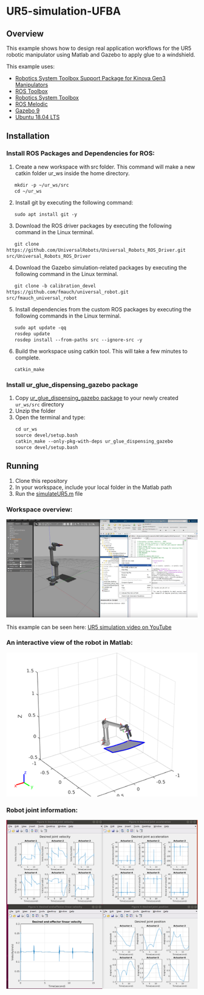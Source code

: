 # UR5-simulation-UFBA

## Overview
This example shows how to design real application workflows for the UR5 robotic manipulator using Matlab and Gazebo to apply glue to a windshield.

This example uses:

- [Robotics System Toolbox Support Package for Kinova Gen3 Manipulators](https://www.mathworks.com/help/supportpkg/robotmanipulator/index.html)
- [ROS Toolbox ](https://www.mathworks.com/help/ros/index.html)
- [Robotics System Toolbox ](https://www.mathworks.com/help/robotics/index.html)
- [ROS Melodic](http://wiki.ros.org/melodic/Installation/Ubuntu)
- [Gazebo 9 ](https://classic.gazebosim.org/tutorials?cat=install&tut=install_ubuntu&ver=9.0)
- [Ubuntu 18.04 LTS ](https://releases.ubuntu.com/18.04/)

## Installation


### Install ROS Packages and Dependencies for ROS:

1) Create a new workspace with src folder. This command will make a new catkin folder ur_ws inside the home directory.
   
```
   mkdir -p ~/ur_ws/src
   cd ~/ur_ws
```
  
2) Install git by executing the following command:
```
   sudo apt install git -y
```
3) Download the ROS driver packages by executing the following command in the Linux terminal.
```
   git clone https://github.com/UniversalRobots/Universal_Robots_ROS_Driver.git src/Universal_Robots_ROS_Driver
```
4) Download the Gazebo simulation-related packages by executing the following command in the Linux terminal.
```
   git clone -b calibration_devel https://github.com/fmauch/universal_robot.git src/fmauch_universal_robot
```
5) Install dependencies from the custom ROS packages by executing the following commands in the Linux terminal.
```
   sudo apt update -qq
   rosdep update
   rosdep install --from-paths src --ignore-src -y 
```

6) Build the workspace using catkin tool. This will take a few minutes to complete.
```
   catkin_make
```
### Install ur_glue_dispensing_gazebo package

1) Copy [ur_glue_dispensing_gazebo package](Files/ur_glue_dispensing_gazebo.zip) to your newly created ```ur_ws/src``` directory
2) Unzip the folder
3) Open the terminal and type:
   ```
   cd ur_ws
   source devel/setup.bash
   catkin_make --only-pkg-with-deps ur_glue_dispensing_gazebo
   source devel/setup.bash
   ```
 ## Running
   1) Clone this repository
   2) In your workspace, include your local folder in the Matlab path
   3) Run the [simulateUR5.m](simulateUR5.m) file
 
### Workspace overview: 

![Example image](Doc/overview_.png)

This example can be seen here: [UR5 simulation video on YouTube](https://youtu.be/7HZ0FFU4_uo)

### An interactive view of the robot in Matlab:

![Example image](Doc/Interactive_view_robot.png)

### Robot joint information:

![Example image](Doc/robo_info.png)



      
   

